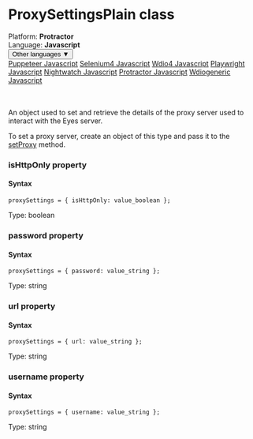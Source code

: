# ProxySettingsPlain class
<div class='platform-bar-container-div'><div class='platform-bar-div'>Platform:  <b> Protractor</b>
</div><div class='platform-bar-div'>Language: <b>Javascript</b></div><div class='dropdown-button-container-div'><button class='sdk-language-dropdown-button'>Other languages ▼</button><div class='dropdown-content'>
<a href='../../puppeteer/javascript/proxysettingsplain'>Puppeteer Javascript</a>
<a href='../../selenium4/javascript/proxysettingsplain'>Selenium4 Javascript</a>
<a href='../../wdio4/javascript/proxysettingsplain'>Wdio4 Javascript</a>
<a href='../../playwright/javascript/proxysettingsplain'>Playwright Javascript</a>
<a href='../../nightwatch/javascript/proxysettingsplain'>Nightwatch Javascript</a>
<a href='../../protractor/javascript/proxysettingsplain'>Protractor Javascript</a>
<a href='../../wdiogeneric/javascript/proxysettingsplain'>Wdiogeneric Javascript</a>
</div></div><br /><br /></div>




An object used to set and retrieve the details of the proxy server used to interact with the Eyes server.

To set a proxy server, create an object of this type and pass it to the [setProxy](./eyes#setproxy-method) method.


### isHttpOnly property
#### Syntax


    proxySettings = { isHttpOnly: value_boolean };
    

Type: boolean

### password property
#### Syntax


    proxySettings = { password: value_string };
    

Type: string

### url property
#### Syntax


    proxySettings = { url: value_string };
    

Type: string

### username property
#### Syntax


    proxySettings = { username: value_string };
    

Type: string

